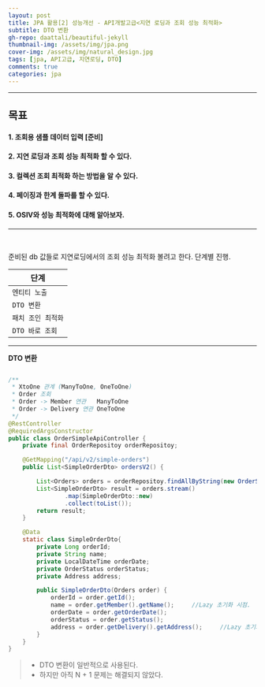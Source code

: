 ```yaml
---
layout: post
title: JPA 활용[2] 성능개선 - API개발고급<지연 로딩과 조회 성능 최적화>
subtitle: DTO 변환
gh-repo: daattali/beautiful-jekyll
thumbnail-img: /assets/img/jpa.png
cover-img: /assets/img/natural_design.jpg
tags: [jpa, API고급, 지연로딩, DTO]
comments: true
categories: jpa
---
```


___
## 목표

#### 1. 조회용 샘플 데이터 입력 [준비]
#### 2. 지연 로딩과 조회 성능 최적화 할 수 있다.
#### 3. 컬렉션 조회 최적화 하는 방법을 알 수 있다.
#### 4. 페이징과 한계 돌파를 할 수 있다.
#### 5. OSIV와 성능 최적화에 대해 알아보자.
___

<br/>

준비된 db 값들로 지연로딩에서의 조회 성능 최적화 볼려고 한다. 단계별 진행.

| 단계 | 
|---|
| `엔티티 노출` |
| `DTO 변환` |
| `패치 조인 최적화` |
| `DTO 바로 조회` |
___

__DTO 변환__

~~~java

/**
 * XtoOne 관계 (ManyToOne, OneToOne)
 * Order 조회
 * Order -> Member 연관   ManyToOne
 * Order -> Delivery 연관 OneToOne
 */
@RestController
@RequiredArgsConstructor
public class OrderSimpleApiController {
    private final OrderRepositoy orderRepositoy;

    @GetMapping("/api/v2/simple-orders")
    public List<SimpleOrderDto> ordersV2() {

        List<Orders> orders = orderRepositoy.findAllByString(new OrderSearch());
        List<SimpleOrderDto> result = orders.stream()
                .map(SimpleOrderDto::new)
                .collect(toList());
        return result;
    }

    @Data
    static class SimpleOrderDto{
        private Long orderId;
        private String name;
        private LocalDateTime orderDate;
        private OrderStatus orderStatus;
        private Address address;

        public SimpleOrderDto(Orders order) {
            orderId = order.getId();
            name = order.getMember().getName();     //Lazy 초기화 시점.
            orderDate = order.getOrderDate();
            orderStatus = order.getStatus();
            address = order.getDelivery().getAddress();     //Lazy 초기화 시점.
        }
    }
}
~~~

> - DTO 변환이 일반적으로 사용된다.
> - 하지만 아직 N + 1 문제는 해결되지 않았다.